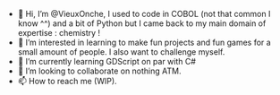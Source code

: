 - 👋 Hi, I’m @VieuxOnche, I used to code in COBOL (not that common I know ^^) and a bit of Python but I came back to my main domain of expertise : chemistry !
- 👀 I’m interested in learning to make fun projects and fun games for a small amount of people. I also want to challenge myself.
- 🌱 I’m currently learning GDScript on par with C#
- 💞️ I’m looking to collaborate on nothing ATM.
- 📫 How to reach me (WIP).

<!---
VieuxOnche/VieuxOnche is a ✨ special ✨ repository because its `README.md` (this file) appears on your GitHub profile.
You can click the Preview link to take a look at your changes.
--->
